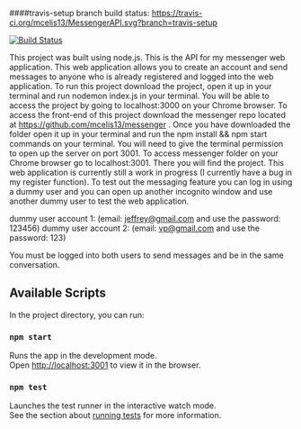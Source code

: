 ####travis-setup branch build status:
https://travis-ci.org/mcelis13/MessengerAPI.svg?branch=travis-setup

[![Build Status](https://travis-ci.org/mcelis13/MessengerAPI.svg?branch=travis-setup)](https://travis-ci.org/mcelis13/MessengerAPI)

This project was built using node.js.  This is the API for my messenger web application.  This web application allows you to create an account and send messages to anyone who is already registered and logged into the web application.  To run this project download the project, open it up in your terminal and run nodemon index.js in your terminal. You will be able to access the project by going to localhost:3000 on your Chrome browser.  To access the front-end of this project download the messenger repo located at https://github.com/mcelis13/messenger . Once you have downloaded the folder open it up in your terminal and run the npm install && npm start commands on your terminal.  You will need to give the terminal permission to open up the server on port 3001.  To access messenger folder on your Chrome browser go to localhost:3001.  There you will find the project.  This web application is currently still a work in progress (I currently have a bug in my register function).  To test out the messaging feature you can log in using a dummy user and you can open up another incognito window and use another dummy user to test the web application.  

dummy user account 1: (email: jeffrey@gmail.com and use the password: 123456)
dummy user account 2: (email: vp@gmail.com and use the password: 123)

You must be logged into both users to send messages and be in the same conversation. 

## Available Scripts

In the project directory, you can run:

### `npm start`

Runs the app in the development mode.<br>
Open [http://localhost:3001](http://localhost:3001) to view it in the browser.


### `npm test`

Launches the test runner in the interactive watch mode.<br>
See the section about [running tests](https://facebook.github.io/create-react-app/docs/running-tests) for more information.
